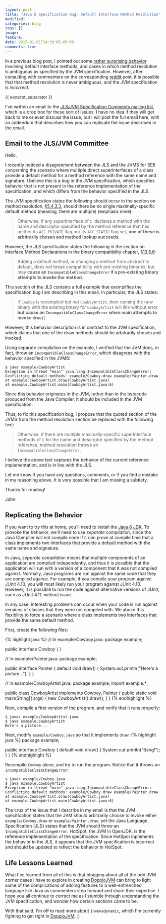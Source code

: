 ```yaml
---
layout: post
title: "Java 8 Specification Bug: Default Interface Method Resolution"
modified:
categories: blog
tags: []
image:
feature:
date: 2015-01-01T14:39:05-05:00
comments: true
---
```


In a previous blog post, I pointed out some [rather surprising behavior](https://jvilk.com/blog/java-8-wtf-ambiguous-method-lookup/) involving default interface methods, and cases in which method resolution is ambiguous as specified by the JVM specification. However, after consulting with commenters on the corresponding [reddit](http://www.reddit.com/r/programming/comments/2qula0/java_8_wtf_ambiguous_method_lookup/cn9th0y) post, it is possible that that method resolution is never ambiguous, and the JVM specification is *incorrect*.

{{ excerpt_separator }}

I've written an email to the [JLS/JVM Specification Comments mailing list](http://mail.openjdk.java.net/mailman/listinfo/jls-jvms-spec-comments), which is a drop box for these sort of issues. I have no idea if they will get back to me or even discuss the issue, but I will post the full email here, with an addendum that describes how you can replicate the issue described in the email.

## Email to the JLS/JVM Committee

Hello,

I recently noticed a disagreement between the JLS and the JVMS for SE8 concerning the scenario where multiple direct superinterfaces of a class provide a default method for a method reference with the same name and signature. I believe this is a bug in the JVM specification, which specifies behavior that is not present in the reference implementation of the specification, and which differs from the behavior specified in the JLS.

The JVM specification states the following should occur in the section on method resolution, [§5.4.3.3](http://docs.oracle.com/javase/specs/jvms/se8/html/jvms-5.html#jvms-5.4.3.3), should there be no single maximally-specific default method (meaning, there are multiple) (emphasis mine):

> Otherwise, if any superinterface of `C `declares a method with the name and descriptor specified by the method reference that has neither its `ACC_PRIVATE` flag nor its `ACC_STATIC` flag set, **one of these is arbitrarily chosen and method lookup succeeds**.

However, the JLS specification states the following in the section on Interface Method Declarations in the binary compatibility chapter, [§13.5.6](http://docs.oracle.com/javase/specs/jls/se8/html/jls-13.html#jls-13.5.6):

> Adding a default method, or changing a method from abstract to default, does not break compatibility with pre-existing binaries, but may **cause an `IncompatibleClassChangeError` if a pre-existing binary attempts to invoke the method**.

This section of the JLS contains a full example that exemplifies the specification bug I am describing in this email. In particular, the JLS states:

> If `Cowboy` is recompiled but not `CowboyArtist`, then running the new binary with the existing binary for `CowboyArtist` will link without error **but cause an `IncompatibleClassChangeError` when main attempts to invoke `draw()`**.

However, this behavior description is in contrast to the JVM specification, which claims that one of the draw methods should be arbitrarily chosen and invoked.

Using separate compilation on the example, I verified that the JVM does, in fact, throw an `IncompatibleClassChangeError`, which disagrees with the behavior specified in the JVMS:

    $ java example/CowboyArtist
    Exception in thread "main" java.lang.IncompatibleClassChangeError: Conflicting default methods: example/Cowboy.draw example/Painter.draw
    at example.CowboyArtist.draw(CowboyArtist.java)
    at example.CowboyArtist.main(CowboyArtist.java:6)

Since this behavior originates in the JVM, rather than in the bytecode produced from the Java Compiler, it should be included in the JVM specification.

Thus, to fix this specification bug, I propose that the quoted section of the JVMS from the method resolution section be replaced with the following text:

> Otherwise, if there are multiple maximally-specific superinterface methods of `C` for the name and descriptor specified by the method reference, method resolution throws an `IncompatibleClassChangeError`.

I believe the above text captures the behavior of the current reference implementation, and is in line with the JLS.

Let me know if you have any questions, comments, or if you find a mistake in my reasoning above. It is very possible that I am missing a subtlety.

Thanks for reading!

John

## Replicating the Behavior

If you want to try this at home, you'll need to install the [Java 8 JDK](http://www.oracle.com/technetwork/java/javase/downloads/jdk8-downloads-2133151.html). To provoke the behavior, we'll need to use *separate compilation*, since the Java Compiler will not compile code if it can prove at compile time that a class implements two interfaces that provide a default method with the same name and signature.

In Java, *separate compilation* means that multiple components of an application are compiled independently, and thus it is possible that the application will run with a version of a component that it was not compiled against. Normally, Java programs are run against the same code that they are compiled against. For example, if you compile your program against JUnit 4.10, you will most likely run your program against JUnit 4.10. However, it is possible to run the code against alternative versions of JUnit, such as JUnit 4.11, without issue.

In any case, interesting problems can occur when your code is run against versions of classes that they were not compiled with. We abuse this flexibility to force a scenario where a class implements two interfaces that provide the same default method.

First, create the following files:

{% highlight java %}
// In example/Cowboy.java:
package example;

public interface Cowboy {
}

// In example/Painter.java:
package example;

public interface Painter {
  default void draw() {
    System.out.println("Here's a picture...");
  }
}

// In example/CowboyArtist.java:
package example;
import example.*;

public class CowboyArtist implements Cowboy, Painter {
  public static void main(String[] args) {
    new CowboyArtist().draw();
  }
}
{% endhighlight %}

Next, compile a first version of the program, and verify that it runs properly:

    $ javac example/CowboyArtist.java
    $ java example.CowboyArtist
    Here's a picture...

Next, modify `example/Cowboy.java` so that it implements `draw`:
{% highlight java %}
package example;

public interface Cowboy {
  default void draw() {
    System.out.println("Bang!");
  }
}
{% endhighlight %}

Recompile `Cowboy` alone, and try to run the program. Notice that it throws an `IncompatibleClassChangeError`:

    $ javac example/Cowboy.java
    $ java example.CowboyArtist
    Exception in thread "main" java.lang.IncompatibleClassChangeError: Conflicting default methods: example/Cowboy.draw example/Painter.draw
    at example.CowboyArtist.draw(CowboyArtist.java)
    at example.CowboyArtist.main(CowboyArtist.java:6)

The crux of the issue that I describe in my email is that the JVM specification states that the JVM should arbitrarily choose to invoke either `example/Cowboy.draw` or `example/Painter.draw`, yet the Java Language Specification (JLS) states that the JVM should throw an `IncompatibleClassChangeError`. HotSpot, the JVM in OpenJDK, is the reference implementation of the specification. Since HotSpot inplements the behavior in the JLS, it appears that the JVM specification is incorrect and should be updated to reflect the behavior in HotSpot.

## Life Lessons Learned

What I've learned from all of this is that blogging about all of the odd JVM corner cases I have to explore in creating [DoppioJVM](https://github.com/plasma-umass/doppio) can bring to light some of the complications of adding features to a well-entrenched language like Java as commenters step forward and share their expertise. I hope you all continue to correct me as I stumble through understanding the JVM specification, and wonder how certain sections came to be.

With that said, I'm off to read more about `invokedynamic`, which I'm currently fighting to get right in [DoppioJVM](https://github.com/plasma-umass/doppio). :)
